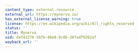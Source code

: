 ```yaml
---
content_type: external-resource
external_url: https://mynerva.io/
has_external_license_warning: true
license: https://en.wikipedia.org/wiki/All_rights_reserved
status: ''
title: Mynerva
uid: daf42276-56fb-46e8-9c8b-20fadf9262af
wayback_url: ''
---
```

